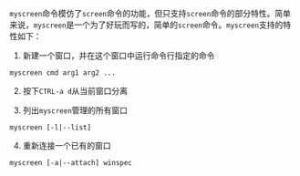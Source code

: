 `myscreen`命令模仿了`screen`命令的功能，但只支持`screen`命令的部分特性。简单来说，`myscreen`是一个为了好玩而写的，简单的`screen`命令。`myscreen`支持的特性如下：

1. 新建一个窗口，并在这个窗口中运行命令行指定的命令
```
myscreen cmd arg1 arg2 ...
```

2. 按下`CTRL-a d`从当前窗口分离

3. 列出`myscreen`管理的所有窗口
```
myscreen [-l|--list]
```

4. 重新连接一个已有的窗口
```
myscreen [-a|--attach] winspec
```
